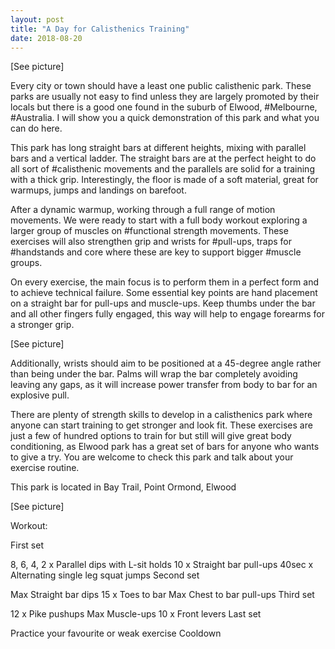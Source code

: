 ```yaml
---
layout: post
title: "A Day for Calisthenics Training"
date: 2018-08-20
---
```


[See picture]

Every city or town should have a least one public calisthenic park. 
These parks are usually not easy to find unless they are largely promoted by their locals but there is a good one found in the suburb of Elwood, #Melbourne, #Australia. 
I will show you a quick demonstration of this park and what you can do here.

This park has long straight bars at different heights, mixing with parallel bars and a vertical ladder.
The straight bars are at the perfect height to do all sort of #calisthenic movements and the parallels are solid for a training with a thick grip. 
Interestingly, the floor is made of a soft material, great for warmups, jumps and landings on barefoot.

After a dynamic warmup, working through a full range of motion movements. 
We were ready to start with a full body workout exploring a larger group of muscles on #functional strength movements. 
These exercises will also strengthen grip and wrists for #pull-ups, 
traps for #handstands and core where these are key to support bigger #muscle groups.

On every exercise, the main focus is to perform them in a perfect form and to achieve technical failure.
Some essential key points are hand placement on a straight bar for pull-ups and muscle-ups. 
Keep thumbs under the bar and all other fingers fully engaged, this way will help to engage forearms for a stronger grip.

[See picture]

Additionally, wrists should aim to be positioned at a 45-degree angle rather than being under the bar. 
Palms will wrap the bar completely avoiding leaving any gaps, as it will increase power transfer from body to bar for an explosive pull.

There are plenty of strength skills to develop in a calisthenics park where anyone can start training to get stronger and look fit. 
These exercises are just a few of hundred options to train for but still will give great body conditioning, as Elwood park has a great set of bars for anyone who wants to give a try. You are welcome to check this park and talk about your exercise routine.

This park is located in Bay Trail, Point Ormond, Elwood

[See picture]

Workout:

First set

8, 6, 4, 2 x Parallel dips with L-sit holds
10 x Straight bar pull-ups
40sec x Alternating single leg squat jumps
Second set

Max Straight bar dips
15 x Toes to bar
Max Chest to bar pull-ups
Third set

12 x Pike pushups
Max Muscle-ups
10 x Front levers
Last set

Practice your favourite or weak exercise
Cooldown

